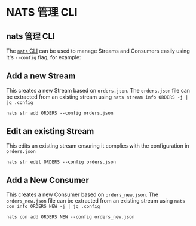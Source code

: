 # NATS 管理 CLI

## nats 管理 CLI

The [`nats` CLI](https://github.com/nats-io/natscli?tab=readme-ov-file#installation) can be used to manage Streams and Consumers easily using it's `--config` flag, for example:

## Add a new Stream

This creates a new Stream based on `orders.json`. The `orders.json` file can be extracted from an existing stream using `nats stream info ORDERS -j | jq .config`

```shell
nats str add ORDERS --config orders.json
```

## Edit an existing Stream

This edits an existing stream ensuring it complies with the configuration in `orders.json`

```shell
nats str edit ORDERS --config orders.json
```

## Add a New Consumer

This creates a new Consumer based on `orders_new.json`. The `orders_new.json` file can be extracted from an existing stream using `nats con info ORDERS NEW -j | jq .config`

```shell
nats con add ORDERS NEW --config orders_new.json
```
